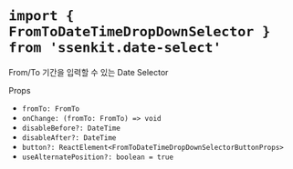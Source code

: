 # `import { FromToDateTimeDropDownSelector } from 'ssenkit.date-select'`

From/To 기간을 입력할 수 있는 Date Selector

Props
- `fromTo: FromTo`
- `onChange: (fromTo: FromTo) => void`
- `disableBefore?: DateTime`
- `disableAfter?: DateTime`
- `button?: ReactElement<FromToDateTimeDropDownSelectorButtonProps>`
- `useAlternatePosition?: boolean = true`